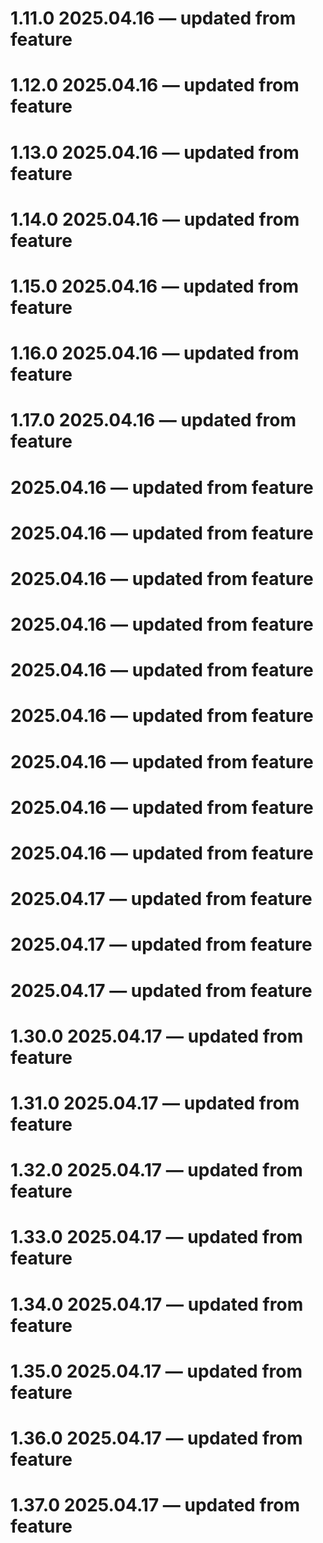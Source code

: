 
1.11.0 2025.04.16 — updated from feature
===
1.12.0 2025.04.16 — updated from feature
===
1.13.0 2025.04.16 — updated from feature
===
1.14.0 2025.04.16 — updated from feature
===
1.15.0 2025.04.16 — updated from feature
===
1.16.0 2025.04.16 — updated from feature
===
1.17.0 2025.04.16 — updated from feature
===
 2025.04.16 — updated from feature
===
 2025.04.16 — updated from feature
===
 2025.04.16 — updated from feature
===
 2025.04.16 — updated from feature
===
 2025.04.16 — updated from feature
===
 2025.04.16 — updated from feature
===
 2025.04.16 — updated from feature
===
 2025.04.16 — updated from feature
===
 2025.04.16 — updated from feature
===
 2025.04.17 — updated from feature
===
 2025.04.17 — updated from feature
===
 2025.04.17 — updated from feature
===
1.30.0 2025.04.17 — updated from feature
===
1.31.0 2025.04.17 — updated from feature
===
1.32.0 2025.04.17 — updated from feature
===
1.33.0 2025.04.17 — updated from feature
===
1.34.0 2025.04.17 — updated from feature
===
1.35.0 2025.04.17 — updated from feature
===
1.36.0 2025.04.17 — updated from feature
===
1.37.0 2025.04.17 — updated from feature
===
